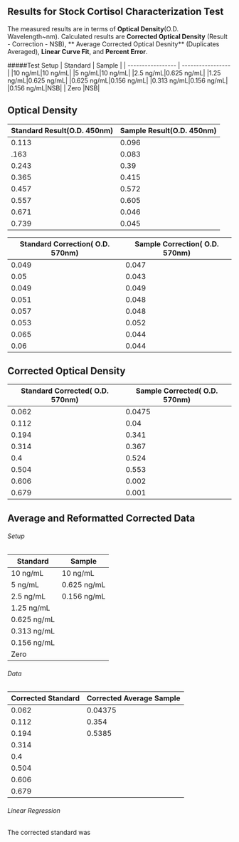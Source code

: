 ## Results for Stock Cortisol Characterization Test
The measured results are in terms of **Optical Density**(O.D. Wavelength~nm).
Calculated results are **Corrected Optical Density** (Result - Correction - NSB), ** Average Corrected Optical Desnity** (Duplicates Averaged), **Linear Curve Fit**, and **Percent Error**.

#####Test Setup
| Standard | Sample |
| ----------------- | ----------------- |
|10 ng/mL|10 ng/mL|
|5 ng/mL|10 ng/mL|
|2.5 ng/mL|0.625 ng/mL|
|1.25 ng/mL|0.625 ng/mL|
|0.625 ng/mL|0.156 ng/mL|
|0.313 ng/mL|0.156 ng/mL|
|0.156 ng/mL|NSB|
| Zero |NSB|

## Optical Density
| Standard Result(O.D. 450nm)| Sample Result(O.D. 450nm) |
| ----------------- | ----------------- |
|0.113|0.096|
|.163|0.083|
|0.243| 0.39|
|0.365| 0.415|
|0.457| 0.572|
|0.557| 0.605|
|0.671| 0.046|
|0.739| 0.045|

|Standard Correction( O.D. 570nm)|Sample Correction( O.D. 570nm)
|----|----|
|0.049| 0.047|
|0.05 | 0.043|
|0.049| 0.049|
|0.051| 0.048|
|0.057| 0.048|
|0.053| 0.052|
|0.065| 0.044|
|0.06 | 0.044|

## Corrected Optical Density
|Standard Corrected( O.D. 570nm)|Sample Corrected( O.D. 570nm)
|----|----|
|0.062|	0.0475
|0.112|	0.04
|0.194|	0.341
|0.314|	0.367
|0.4|	0.524
|0.504|	0.553
|0.606|	0.002
|0.679|	0.001|

## Average and Reformatted Corrected Data
###### Setup
| Standard | Sample |
| ----------------- | ----------------- |
|10 ng/mL|10 ng/mL|
|5 ng/mL|0.625 ng/mL|
|2.5 ng/mL|0.156 ng/mL|
|1.25 ng/mL|
|0.625 ng/mL|
|0.313 ng/mL|
|0.156 ng/mL|
| Zero ||
###### Data
| Corrected Standard | Corrected Average Sample |
| ----------------- | ----------------- |
|0.062|	0.04375
|0.112|	0.354
|0.194|	0.5385
|0.314|
|0.4|
|0.504|
|0.606|
|0.679|

###### Linear Regression
The corrected standard was 

